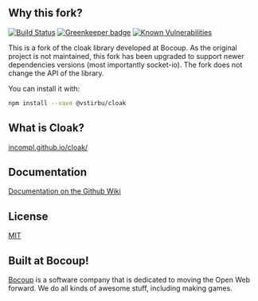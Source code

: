 ## Why this fork?

[![Build Status](https://travis-ci.org/vstirbu/cloak.svg?branch=master)](https://travis-ci.org/vstirbu/cloak)
[![Greenkeeper badge](https://badges.greenkeeper.io/vstirbu/cloak.svg)](https://greenkeeper.io/)
[![Known Vulnerabilities](https://snyk.io/test/github/vstirbu/cloak/badge.svg)](https://snyk.io/test/github/vstirbu/cloak)

This is a fork of the cloak library developed at Bocoup. As the original project is not maintained, this fork has been upgraded to support newer dependencies versions (most importantly socket-io). The fork does not change the API of the library.

You can install it with:

```bash
npm install --save @vstirbu/cloak
```

## What is Cloak?

[incompl.github.io/cloak/](http://incompl.github.io/cloak/)

## Documentation

[Documentation on the Github Wiki](https://github.com/bocoup/cloak/wiki)

## License

[MIT](https://github.com/bocoup/cloak/blob/master/LICENSE)

## Built at Bocoup!

[Bocoup](http://bocoup.com/) is a software company that is dedicated to moving the Open Web forward.
We do all kinds of awesome stuff, including making games.
